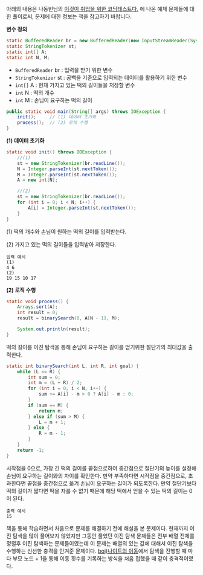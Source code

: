 아래의 내용은 나동빈님의 [이것이 취업을 위한 코딩테스트다.](http://www.yes24.com/Product/Goods/91433923) 에 나온 예제 문제들에 대한 풀이로써, 문제에 대한 정보는 책을 참고하기 바랍니다.

**변수 정의**

```java
static BufferedReader br = new BufferedReader(new InputStreamReader(System.in));
static StringTokenizer st;
static int[] A;
static int N, M;
```

- `BufferedReader` br : 입력을 받기 위한 변수
- `StringTokenizer` st : 공백을 기준으로 입력되는 데이터를 활용하기 위한 변수
- `int[]` A : 현재 가지고 있는 떡의 길이들을 저장할 변수
- `int` N : 떡의 개수
- `int` M : 손님이 요구하는 떡의 길이




```java
public static void main(String[] args) throws IOException {
    init();     // (1) 데이터 초기화
    process();  // (2) 로직 수행
}
```

**(1) 데이터 초기화**

```java
static void init() throws IOException {
    //(1)
    st = new StringTokenizer(br.readLine());
    N = Integer.parseInt(st.nextToken());
    M = Integer.parseInt(st.nextToken());
    A = new int[N];

    //(2)
    st = new StringTokenizer(br.readLine());
    for (int i = 0; i < N; i++) {
        A[i] = Integer.parseInt(st.nextToken());
    }
}
```

(1) 떡의 개수와 손님이 원하는 떡의 길이를 입력받는다.

(2) 가지고 있는 떡의 길이들을 입력받아 저장한다.

```
입력 예시
(1)
4 6
(2)
19 15 10 17
```

**(2) 로직 수행**

```java
static void process() {
    Arrays.sort(A);
    int result = 0;
    result = binarySearch(0, A[N - 1], M);

    System.out.println(result);
}
```

떡의 길이를 이진 탐색을 통해 손님이 요구하는 길이를 얻기위한 절단기의 최대값을 출력한다.

```java
static int binarySearch(int L, int R, int goal) {
    while (L <= R) {
        int sum = 0;
        int m = (L + R) / 2;
        for (int i = 0; i < N; i++) {
            sum += A[i] - m > 0 ? A[i] - m : 0;
        }
        if (sum == M) {
            return m;
        } else if (sum > M) {
            L = m + 1;
        } else {
            R = m - 1;
        }
    }
    return -1;
}
```

시작점을 0으로, 가장 긴 떡의 길이를 끝점으로하여 중간점으로 절단기의 높이를 설정해 손님이 요구하는 길이와의 차이를 확인한다. 만약 부족하다면 시작점을 중간점으로, 초과한다면 끝점을 중간점으로 옮겨 손님이 요구하는 길이가 되도록한다. 만약 절단기보다 떡의 길이가 짧다면 떡을 자를 수 없기 때문에 해당 떡에서 얻을 수 있는 떡의 길이는 0이 된다.

```
출력 예시
15
```

책을 통해 학습하면서 처음으로 문제를 해결하기 전에 해설을 본 문제이다. 현재까지 이진 탐색을 많이 풀어보지 않았지만 그동안 풀었던 이진 탐색 문제들은 전부 배열 전체를 정렬후 이진 탐색하는 문제들이였는데 이 문제는 배열의 있는 값에 대해서 이진 탐색을 수행하는 신선한 충격을 안겨준 문제이다. [boj)나이트의 이동](../../boj/boj_7562.md)에서 탐색을 진행할 때 마다 부모 노드 + 1을 통해 이동 횟수를 기록하는 방식을 처음 접했을 때 같이 충격적이였다.
